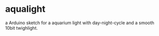 # aqualight
a Arduino sketch for a aquarium light with day-night-cycle and a smooth 10bit twighlight.
